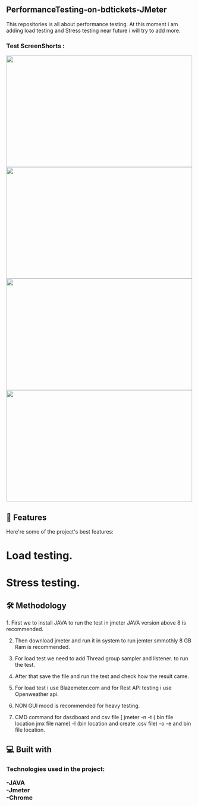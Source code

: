 <h2>PerformanceTesting-on-bdtickets-JMeter</h2> 

<p>This repositories is all about performance testing. At this moment i am adding load testing and Stress testing near future i will try to add more.</p>

<h3>Test ScreenShorts :</h3>

<img src = "https://github.com/user-attachments/assets/4490445c-7fd3-480a-9058-ae2ddd2eacf2" width="500" height="300">

<img src = "https://github.com/user-attachments/assets/e34e0d0a-99ce-4733-ac4e-5fe4ac534d39" width="500" height="300">

<img src = "https://github.com/user-attachments/assets/2185e66e-4ae7-4eaa-a4d5-6e932b2ec56d" width="500" height="300">

<img src = "https://github.com/user-attachments/assets/21267acf-aac9-4e11-997f-5b4b837b1c03" width="500" height="300">


<h2>🧐 Features </h2>

<p>
  Here're some of the project's best features:<br>
  
# Load testing.<br>
# Stress testing.
</p>

<h2>🛠️ Methodology</h2>

<p>
1. First we to install JAVA to run the test in jmeter JAVA version above 8 is recommended.<br>

2. Then download jmeter and run it in system to run jemter smmothly 8 GB Ram is recommended.<br>

3. For load test we need to add Thread group sampler and listener. to run the test.<br>

4. After that save the file and run the test and check how the result came.<br>

5. For load test i use Blazemeter.com and for Rest API testing i use Openweather api.<br>

6. NON GUI mood is recommended for heavy testing.<br>

7. CMD command for dasdboard and csv file [ jmeter -n -t ( bin file location jmx file name) -l (bin location and create .csv file) -o -e and bin file location.
</p>

<h2>💻 Built with </h2>

<h3>
  Technologies used in the project:<br>
  
-JAVA<br>
-Jmeter<br>
-Chrome
</h3>

